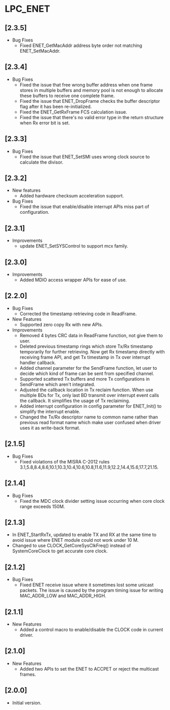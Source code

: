 # LPC_ENET

## [2.3.5]

- Bug Fixes
  - Fixed ENET_GetMacAddr address byte order not matching ENET_SetMacAddr.

## [2.3.4]

- Bug Fixes
  - Fixed the issue that free wrong buffer address when one frame stores in multiple buffers and memory pool is
    not enough to allocate these buffers to receive one complete frame.
  - Fixed the issue that ENET_DropFrame checks the buffer descriptor flag after it has been re-initialized.
  - Fixed the ENET_GetRxFrame FCS calculation issue.
  - Fixed the issue that there's no valid error type in the return structure when Rx error bit is set.

## [2.3.3]

- Bug Fixes
  - Fixed the issue that ENET_SetSMI uses wrong clock source to calculate the divisor.

## [2.3.2]

- New features
  - Added hardware checksum acceleration support.
- Bug Fixes
  - Fixed the issue that enable/disable interrupt APIs miss part of configuration.

## [2.3.1]

- Improvements
  - update ENET_SetSYSControl to support mcx family.

## [2.3.0]

- Improvements
  - Added MDIO access wrapper APIs for ease of use.

## [2.2.0]

- Bug Fixes
  - Corrected the timestamp retrieving code in ReadFrame.
- New Features
  - Supported zero copy Rx with new APIs.
- Improvements
  - Removed 4 bytes CRC data in ReadFrame function, not give them to user.
  - Deleted previous timestamp rings which store Tx/Rx timestamp temporarily for further retrieving.
    Now get Rx timestamp directly with receiving frame API, and get Tx timestamp in Tx over interrupt
    handler callback.
  - Added channel parameter for the SendFrame function, let user to decide which kind of frame can be
    sent from specified channel.
  - Supported scattered Tx buffers and more Tx configurations in SendFrame which aren't integrated.
  - Adjusted the callback location in Tx reclaim function. When use multiple BDs for Tx, only last BD
    transmit over interrupt event calls the callback. It simplifies the usage of Tx reclaiming.
  - Added interrupt configuration in config parameter for ENET_Init() to simplify the interrupt enable.
  - Changed the Tx/Rx descriptor name to common name rather than previous read format name which make
    user confused when driver uses it as write-back format.

## [2.1.5]

- Bug Fixes
  - Fixed violations of the MISRA C-2012 rules 3.1,5.8,8.4,8.6,10.1,10.3,10.4,10.6,10.8,11.6,11.9,12.2,14.4,15.6,17.7,21.15.

## [2.1.4]

- Bug Fixes
  - Fixed the MDC clock divider setting issue occurring when core clock range exceeds 150M.

## [2.1.3]

- In ENET_StartRxTx, updated to enable TX and RX at the same time to avoid issue where ENET module could not work
  under 10 M.
- Changed to use CLOCK_GetCoreSysClkFreq() instead of SystemCoreClock to get accurate core clock.

## [2.1.2]

- Bug Fixes
  - Fixed ENET receive issue where it sometimes lost some unicast packets. The issue is caused by the program
    timing issue for writing MAC_ADDR_LOW and MAC_ADDR_HIGH.

## [2.1.1]

- New Features
  - Added a control macro to enable/disable the CLOCK code in current driver.

## [2.1.0]

- New Features
  - Added two APIs to set the ENET to ACCPET or reject the multicast frames.

## [2.0.0]

- Initial version.
